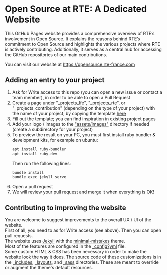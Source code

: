 # Open Source at RTE: A Dedicated Website
This GitHub Pages website provides a comprehensive overview of RTE’s involvement in Open Source. It explains the reasons behind RTE’s commitment to Open Source and highlights the various projects where RTE is actively contributing. Additionally, it serves as a central hub for accessing the GitHub repositories of our main contributions.

You can visit our website at https://opensource.rte-france.com

## Adding an entry to your project

1. Ask for Write access to this repo (you can open a new issue or contact a team member), in order to be able to open a
   Pull Request
2. Create a page under "_projects_lfe", "_projects_rte", or "_projects_contribution" (depending on the type of your
   project) with the name of your project, by copying the template [here](docs/project_template.md)
3. Fill out the template; you can find inspiration in existing project pages
4. Add your logo / images to the ["assets/images"](assets/images) directory if needed (create a subdirectory for your
   project)
5. To preview the result on your PC, you must first install ruby bundler & development kits, for example on ubuntu:
   ~~~bash
   apt install ruby-bundler
   apt install ruby-dev
   ~~~
   Then run the following lines:
   ~~~bash
   bundle install
   bundle exec jekyll serve
   ~~~
6. Open a pull request
7. We will review your pull request and merge it when everything is OK!

## Contributing to improving the website

You are welcome to suggest improvements to the overall UX / UI of the website.  
First of all, you need to as for Write access (see above). Then you can open pull requests.    
The website uses [Jekyll](https://jekyllrb.com) with
the [minimal-mistakes](https://github.com/mmistakes/minimal-mistakes) theme.  
Most of the features are configured in the [_config?yml](_config.yml) file.  
Some custom HTML & CSS has been necessary in order to make the website look the way it does. The source code of these
customizations
is in the [_includes](_includes), [_layouts](_layouts), and [_sass](_sass) directories. These are meant to override or
augment the theme's
default resources.  
